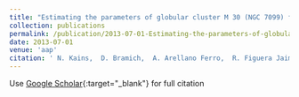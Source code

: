 ```yaml
---
title: "Estimating the parameters of globular cluster M 30 (NGC 7099) from time-series photometry"
collection: publications
permalink: /publication/2013-07-01-Estimating-the-parameters-of-globular-cluster-M-30-NGC-7099-from-time-series-photometry
date: 2013-07-01
venue: 'aap'
citation: ' N. Kains,  D. Bramich,  A. Arellano Ferro,  R. Figuera Jaimes,  U. Jørgensen,  S. Giridhar,  M. Penny,  K. Alsubai,  J. Andersen,  V. Bozza,  P. Browne,  M. Burgdorf,  S. Calchi Novati,  Y. Damerdji,  C. Diehl,  P. Dodds,  M. Dominik,  A. Elyiv,  X. Fang,  E. Giannini,  S. Gu,  S. Hardis,  K. Harpsøe,  T. Hinse,  A. Hornstrup,  M. Hundertmark,  J. Jessen-Hansen,  D. Juncher,  E. Kerins,  H. Kjeldsen,  H. Korhonen,  C. Liebig,  M. Lund,  M. Lundkvist,  L. Mancini,  R. Martin,  M. Mathiasen,  M. Rabus,  S. Rahvar,  D. Ricci,  K. Sahu,  G. Scarpetta,  J. Skottfelt,  C. Snodgrass,  J. Southworth,  J. Surdej,  J. Tregloan-Reed,  C. Vilela,  O. Wertz,  A. Williams, &quot;Estimating the parameters of globular cluster M 30 (NGC 7099) from time-series photometry.&quot; aap, 2013.'
---
```

Use [Google Scholar](https://scholar.google.com/scholar?q=Estimating+the+parameters+of+globular+cluster+M+30+(NGC+7099)+from+time+series+photometry){:target="_blank"} for full citation